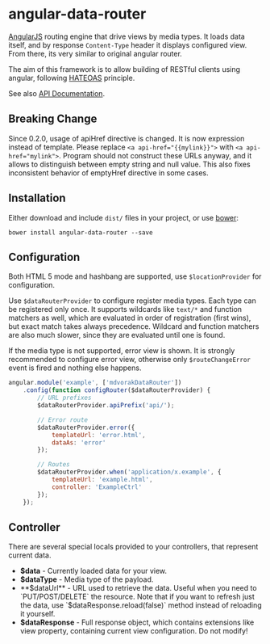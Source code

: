 angular-data-router
===================

[AngularJS](https://angularjs.org/) routing engine that drive views by media types. It loads data itself, and by response `Content-Type` header
it displays configured view. From there, its very similar to original angular router.

The aim of this framework is to allow building of RESTful clients using angular, following [HATEOAS](http://en.wikipedia.org/wiki/HATEOAS) principle.

See also [API Documentation](https://mdvorak.github.io/angular-data-router#/api/mdvorakDataRouter).

Breaking Change
---------------

Since 0.2.0, usage of apiHref directive is changed. It is now expression instead of template. Please replace
`<a api-href="{{mylink}}">` with `<a api-href="mylink">`. Program should not construct these URLs anyway, and it allows
to distinguish between empty string and null value. This also fixes inconsistent behavior of emptyHref directive in some
cases.

Installation
------------

Either download and include `dist/` files in your project, or use [bower](http://bower.io/):

    bower install angular-data-router --save

Configuration
-------------

Both HTML 5 mode and hashbang are supported, use `$locationProvider` for configuration.

Use `$dataRouterProvider` to configure register media types. Each type can be registered only once.
It supports wildcards like `text/*` and function matchers as well, which are evaluated in order of registration
(first wins), but exact match takes always precedence. Wildcard and function matchers are also much slower, since they
are evaluated until one is found.

If the media type is not supported, error view is shown. It is strongly recommended to configure error view, otherwise
only `$routeChangeError` event is fired and nothing else happens.

```javascript
angular.module('example', ['mdvorakDataRouter'])
    .config(function configRouter($dataRouterProvider) {
        // URL prefixes
        $dataRouterProvider.apiPrefix('api/');

        // Error route
        $dataRouterProvider.error({
            templateUrl: 'error.html',
            dataAs: 'error'
        });

        // Routes
        $dataRouterProvider.when('application/x.example', {
            templateUrl: 'example.html',
            controller: 'ExampleCtrl'
        });
    });
```

Controller
----------

There are several special locals provided to your controllers, that represent current data.

* **$data** - Currently loaded data for your view.
* **$dataType** - Media type of the payload.
* **$dataUrl** - URL used to retrieve the data. Useful when you need to `PUT/POST/DELETE` the resource. Note that if you want
to refresh just the data, use `$dataResponse.reload(false)` method instead of reloading it yourself.
* **$dataResponse** - Full response object, which contains extensions like view property, containing current view configuration. Do not modify!
